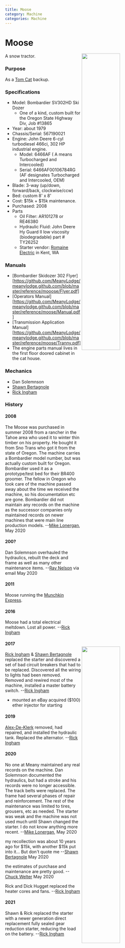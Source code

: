 ```yaml
---
title: Moose
category: Machine
categories: Machine
---
```

# Moose
<img src="/img/2020-Moose.jpeg" style="width: 50%;" align="right">
A snow tractor.

### Purpose

As a [Tom Cat](/Machine/Tomcat) backup.

### Specifications

- Model: Bombardier SV302HD Ski Dozer
    - One of a kind, custom built for the Oregon State Highway Div, Job #13865
- Year: about 1979
- Chassis/Serial: 567190021
- Engine: John Deere 6-cyl turbodiesel 466ci, 302 HP industrial engine.
    - Model: 6466AF ( A means Turbocharged and Intercooled)
    - Serial: 6466AF00106784RG (AF designates Turbocharged and Intercooled, OEM)
- Blade: 3-way (up/down, forward/back, clockwise/ccw)
- Bed: custom 8' x 8'
- Cost: $15k + $15k maintenance.
- Purchased: 2008
- Parts
    - Oil Filter: AR101278 or RE46380
    - Hydraulic Fluid: John Deere Hy Guard II low viscosity (biodegradable) part # TY26252
    - Starter vendor: [Romaine Electric](https://www.romaineelectric.com/) in Kent, WA

### Manuals

- [Bombardier Skidozer 302 Flyer][https://github.com/MeanyLodge/meanylodge.github.com/blob/master/reference/mooose/Flyer.pdf]
- [Operators Manual][https://github.com/MeanyLodge/meanylodge.github.com/blob/master/reference/moose/Manual.pdf]
- [Transmission Application Manual][https://github.com/MeanyLodge/meanylodge.github.com/blob/master/reference/moose/Tranny.pdf]
- The engine parts manual lives in the first floor doored cabinet in the cat house.

### Mechanics

- Dan Solemnson
- [Shawn Bertagnole](/Person/Shawn-Bertagnole)
- [Rick Ingham](/Person/Rick-Ingham)

### History

#### 2008

The Moose was purchased in summer 2008 from a rancher in the Tahoe area who used it to winter thin timber on his property. He bought it from Sno Trans who got it from the state of Oregon. The machine carries a Bombardier model number, but was actually custom built for Oregon. Bombardier used it as a prototype/test bed for their BR400 groomer. The fellow in Oregon who took care of the machine passed away about the time we received the machine, so his documentation etc are gone. Bombardier did not maintain any records on the machine as the successor companies only maintained records on newer machines that were main line production models. --[Mike Lonergan](/Person/Mike-Lonergan), May 2020

#### 200?

Dan Solemnson overhauled the hydraulics, rebuilt the deck and frame as well as many other maintenance items. --[Ray Nelson](/Person/Ray-Nelson) via email May 2020

#### 2011

Moose running the [Munchkin Express](/Munchkin-Express).

<img src="/img/2011-Moose.jpeg" style="width: 50%;" align="right">

#### 2016

Moose had a total electrical meltdown. Lost all power. --[Rick Ingham](/Person/Rick-Ingham)

#### 2017

[Rick Ingham](/Person/Rick-Ingham) & [Shawn Bertagnole](/Person/Shawn-Bertagnole) replaced the starter and discovered a set of bad circuit breakers that had to be replaced. Discovered all the wiring to lights had been removed. Removed and rewired most of the machine, installed a master battery switch. --[Rick Ingham](/Person/Rick-Ingham)

- mounted an eBay acquired ($100) ether injector for starting

#### 2019

[Alex-De-Klerk](/Person/Alex-de-Klerk) removed, had repaired, and installed the hydraulic tank. Replaced the alternator. --[Rick Ingham](/Person/Rick-Ingham)

#### 2020

No one at Meany maintained any real records on the machine. Dan Solemnson documented the hydraulics, but had a stroke and his records were no longer accessible. The track belts were replaced. The frame had several phases of repair and reinforcement. The rest of the maintenance was limited to tires, grousers, etc as needed. The starter was weak and the machine was not used much until Shawn changed the starter. I do not know anything more recent. --[Mike Lonergan](/Person/Mike-Lonergan), May 2020

my recollection was about 10 years ago for $15k, with another $15k put into it... But don't quote me --[Shawn Bertagnole](/Person/Shawn-Bertagnole) May 2020

the estimates of purchase and maintenance are pretty good. --[Chuck Welter](/Person/Chuck-Welter) May 2020

Rick and Dick Hugget replaced the heater cores and fans. --[Rick Ingham](/Person/Rick-Ingham)

#### 2021

Shawn & Rick replaced the starter with a newer generation direct replacement fully sealed gear reduction starter, reducing the load on the battery. --[Rick Ingham](/Person/Rick-Ingham)


[Flyer]:  /Machine/Moose/Flyer.pdf
[Manual]: /Machine/Moose/Manual.pdf
[Tranny]: /Machine/Moose/Transmission.pdf
